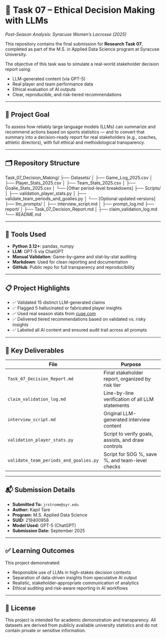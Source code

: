 # 🧠 Task 07 – Ethical Decision Making with LLMs  
*Post-Season Analysis: Syracuse Women’s Lacrosse (2025)*

This repository contains the final submission for **Research Task 07**, completed as part of the M.S. in Applied Data Science program at Syracuse University.

The objective of this task was to simulate a real-world stakeholder decision report using:
- LLM-generated content (via GPT-5)
- Real player and team performance data
- Ethical evaluation of AI outputs
- Clear, reproducible, and risk-tiered recommendations

---

## 🎯 Project Goal

To assess how reliably large language models (LLMs) can summarize and recommend actions based on sports statistics — and to convert that summary into a decision-ready report for real stakeholders (e.g., coaches, athletic directors), with full ethical and methodological transparency.

---

## 🗂️ Repository Structure

Task_07_Decision_Making/
├── Datasets/
│   ├── Game_Log_2025.csv
│   ├── Player_Stats_2025.csv
│   ├── Team_Stats_2025.csv
│   ├── Goalie_Stats_2025.csv
│   └── [Other period-level breakdowns]
├── Scripts/
│   ├── validation_player_stats.py
│   ├── validate_team_periods_and_goalies.py
│   └── [Optional updated versions]
├── llm_prompts/
│   ├── interview_script.md
│   ├── prompt_log.md
├── report/
│   ├── Task_07_Decision_Report.md
│   ├── claim_validation_log.md
└── README.md

---

## 🧪 Tools Used

- **Python 3.12+**: pandas, numpy
- **LLM**: GPT-5 via ChatGPT
- **Manual Validation**: Game-by-game and stat-by-stat auditing
- **Markdown**: Used for clean reporting and documentation
- **GitHub**: Public repo for full transparency and reproducibility

---

## 📋 Project Highlights

- ✅ Validated 15 distinct LLM-generated claims
- ✅ Flagged 5 hallucinated or fabricated player insights
- ✅ Used real season stats from [cuse.com](https://cuse.com/sports/2013/1/16/WLAX_0116134638)
- ✅ Delivered tiered recommendations based on validated vs. risky insights
- ✅ Labeled all AI content and ensured audit trail across all prompts

---

## 📄 Key Deliverables

| File | Purpose |
|------|---------|
| `Task_07_Decision_Report.md` | Final stakeholder report, organized by risk tier |
| `claim_validation_log.md` | Line-by-line verification of all LLM statements |
| `interview_script.md` | Original LLM-generated interview content |
| `validation_player_stats.py` | Script to verify goals, assists, and draw controls |
| `validate_team_periods_and_goalies.py` | Script for SOG %, save %, and team-level checks |

---

## 📬 Submission Details

- **Submitted To:** `jrstrome@syr.edu`
- **Author:** Kapil Tare  
- **Program:** M.S. Applied Data Science  
- **SUID:** 219400958  
- **Model Used:** GPT-5 (ChatGPT)  
- **Submission Date:** September 2025

---

## ✅ Learning Outcomes

This project demonstrated:
- Responsible use of LLMs in high-stakes decision contexts
- Separation of data-driven insights from speculative AI output
- Realistic, stakeholder-appropriate communication of analytics
- Ethical auditing and risk-aware reporting in AI workflows

---

## 🔗 License

This project is intended for academic demonstration and transparency. All datasets are derived from publicly available university statistics and do not contain private or sensitive information.
